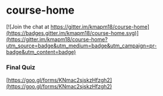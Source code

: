 # course-home

[![Join the chat at https://gitter.im/kmapm18/course-home](https://badges.gitter.im/kmapm18/course-home.svg)](https://gitter.im/kmapm18/course-home?utm_source=badge&utm_medium=badge&utm_campaign=pr-badge&utm_content=badge)


### Final Quiz

[https://goo.gl/forms/KNmac2sjskzHfzgh2](https://goo.gl/forms/KNmac2sjskzHfzgh2)
